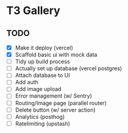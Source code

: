 # T3 Gallery

## TODO

- [x] Make it deploy (vercel)
- [x] Scaffold basic ui with mock data
- [ ] Tidy up build process
- [ ] Actually set up database (vercel postgres)
- [ ] Attach database to UI
- [ ] Add auth
- [ ] Add image upload
- [ ] Error management (w/ Sentry)
- [ ] Routing/Image page (parallel router)
- [ ] Delete button (w/ server action)
- [ ] Analytics (posthog)
- [ ] Ratelimiting (upstash)
